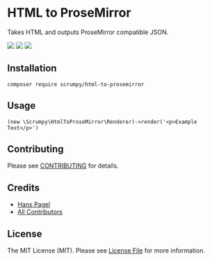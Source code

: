 # HTML to ProseMirror

Takes HTML and outputs ProseMirror compatible JSON.

[![](https://img.shields.io/packagist/v/scrumpy/html-to-prosemirror.svg)](https://packagist.org/packages/scrumpy/html-to-prosemirror)
[![](https://img.shields.io/packagist/dt/scrumpy/html-to-prosemirror.svg)](https://packagist.org/packages/scrumpy/html-to-prosemirror)
[![](https://api.travis-ci.org/scrumpy/html-to-prosemirror.svg?branch=master)](https://travis-ci.org/scrumpy/html-to-prosemirror)

## Installation

    composer require scrumpy/html-to-prosemirror

## Usage

    (new \Scrumpy\HtmlToProseMirror\Renderer)->render('<p>Example Text</p>')

## Contributing

Please see [CONTRIBUTING](CONTRIBUTING.md) for details.

## Credits

- [Hans Pagel](https://github.com/hanspagel)
- [All Contributors](../../contributors)

## License

The MIT License (MIT). Please see [License File](LICENSE.md) for more information.